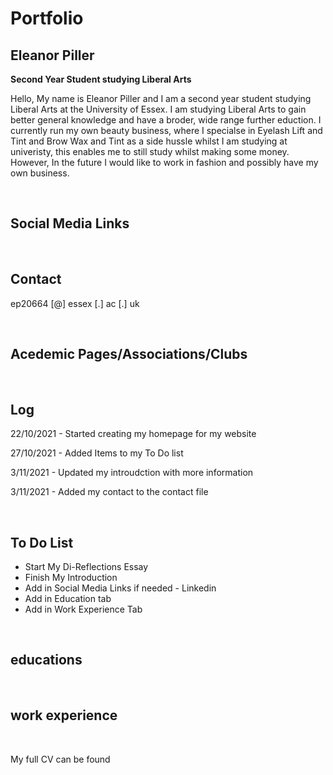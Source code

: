# Portfolio
## Eleanor Piller
  
**Second Year Student studying Liberal Arts**

Hello, My name is Eleanor Piller and I am a second year student studying Liberal Arts at the University of Essex. I am studying Liberal Arts to gain better general knowledge and have a broder, wide range further eduction. I currently run my own beauty business, where I specialse in Eyelash Lift and Tint and Brow Wax and Tint as a side hussle whilst I am studying at univeristy, this enables me to still study whilst making some money. However, In the future I would like to work in fashion and possibly have my own business. 

<br>

## Social Media Links




<br>

## Contact

ep20664 [@] essex [.] ac [.] uk

<br>

## Acedemic Pages/Associations/Clubs


<br>

## Log
22/10/2021 - Started creating my homepage for my website

27/10/2021 - Added Items to my To Do list

3/11/2021 - Updated my introudction with more information

3/11/2021 - Added my contact to the contact file

<br>

## To Do List
- Start My Di-Reflections Essay
- Finish My Introduction
- Add in Social Media Links if needed - Linkedin
- Add in Education tab
- Add in Work Experience Tab


<br>

## educations



<br>

## work experience




<br>


My full CV can be found
